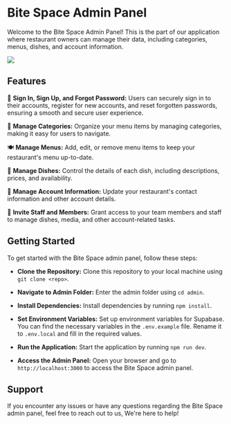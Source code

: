 # Bite Space Admin Panel

Welcome to the Bite Space Admin Panel! This is the part of our application where restaurant owners can manage their data, including categories, menus, dishes, and account information.

<img src="../media/admin_panel.gif" />

## Features

🔐 <b>Sign In, Sign Up, and Forgot Password:</b> Users can securely sign in to their accounts, register for new accounts, and reset forgotten passwords, ensuring a smooth and secure user experience.

📁 <b>Manage Categories:</b> Organize your menu items by managing categories, making it easy for users to navigate.

🍽️ <b>Manage Menus:</b> Add, edit, or remove menu items to keep your restaurant's menu up-to-date.

🥘 <b>Manage Dishes:</b> Control the details of each dish, including descriptions, prices, and availability.

👤 <b>Manage Account Information:</b> Update your restaurant's contact information and other account details.

👥 <b>Invite Staff and Members:</b> Grant access to your team members and staff to manage dishes, media, and other account-related tasks.

## Getting Started

To get started with the Bite Space admin panel, follow these steps:

- <b>Clone the Repository:</b> Clone this repository to your local machine using `git clone <repo>`.

- <b>Navigate to Admin Folder:</b> Enter the admin folder using `cd admin`.

- <b>Install Dependencies:</b> Install dependencies by running `npm install`.

- <b>Set Environment Variables:</b> Set up environment variables for Supabase. You can find the necessary variables in the `.env.example` file. Rename it to `.env.local` and fill in the required values.

- <b>Run the Application:</b> Start the application by running `npm run dev`.

- <b>Access the Admin Panel:</b> Open your browser and go to `http://localhost:3000` to access the Bite Space admin panel.

## Support

If you encounter any issues or have any questions regarding the Bite Space admin panel, feel free to reach out to us, We're here to help!